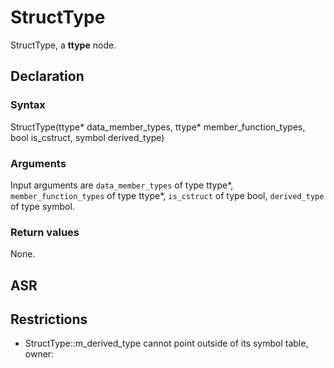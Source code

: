 <!-- This is an automatically generated file. Do not edit it manually. -->

# StructType

StructType, a **ttype** node.

## Declaration

### Syntax

StructType(ttype* data_member_types, ttype* member_function_types, bool is_cstruct, symbol derived_type)

### Arguments
Input arguments are `data_member_types` of type ttype*, `member_function_types` of type ttype*, `is_cstruct` of type bool, `derived_type` of type symbol.

### Return values

None.

## ASR

<!-- Generate ASR using pickle. -->

## Restrictions

<!-- Generated from asr_verify.cpp. -->
* StructType::m_derived_type cannot point outside of its symbol table, owner: